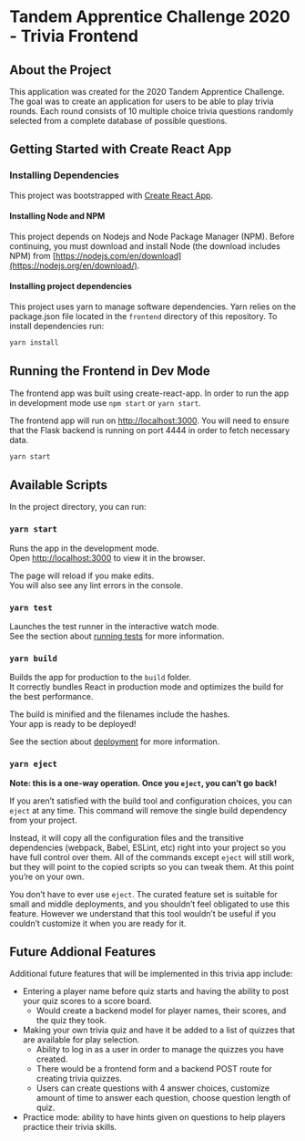 # Tandem Apprentice Challenge 2020 - Trivia Frontend

## About the Project

This application was created for the 2020 Tandem Apprentice Challenge. The goal was to create an application for users to be able to play trivia rounds. Each round consists of 10 multiple choice trivia questions randomly selected from a complete database of possible questions.

## Getting Started with Create React App

### Installing Dependencies

This project was bootstrapped with [Create React App](https://github.com/facebook/create-react-app).

#### Installing Node and NPM

This project depends on Nodejs and Node Package Manager (NPM). Before continuing, you must download and install Node (the download includes NPM) from [https://nodejs.com/en/download](https://nodejs.org/en/download/).

#### Installing project dependencies

This project uses yarn to manage software dependencies. Yarn relies on the package.json file located in the `frontend` directory of this repository. To install dependencies run:

```bash
yarn install
```

## Running the Frontend in Dev Mode

The frontend app was built using create-react-app. In order to run the app in development mode use `npm start` or `yarn start`.

The frontend app will run on [http://localhost:3000](http://localhost:3000). You will need to ensure that the Flask backend is running on port 4444 in order to fetch necessary data.<br>

```bash
yarn start
```

## Available Scripts

In the project directory, you can run:

### `yarn start`

Runs the app in the development mode.\
Open [http://localhost:3000](http://localhost:3000) to view it in the browser.

The page will reload if you make edits.\
You will also see any lint errors in the console.

### `yarn test`

Launches the test runner in the interactive watch mode.\
See the section about [running tests](https://facebook.github.io/create-react-app/docs/running-tests) for more information.

### `yarn build`

Builds the app for production to the `build` folder.\
It correctly bundles React in production mode and optimizes the build for the best performance.

The build is minified and the filenames include the hashes.\
Your app is ready to be deployed!

See the section about [deployment](https://facebook.github.io/create-react-app/docs/deployment) for more information.

### `yarn eject`

**Note: this is a one-way operation. Once you `eject`, you can’t go back!**

If you aren’t satisfied with the build tool and configuration choices, you can `eject` at any time. This command will remove the single build dependency from your project.

Instead, it will copy all the configuration files and the transitive dependencies (webpack, Babel, ESLint, etc) right into your project so you have full control over them. All of the commands except `eject` will still work, but they will point to the copied scripts so you can tweak them. At this point you’re on your own.

You don’t have to ever use `eject`. The curated feature set is suitable for small and middle deployments, and you shouldn’t feel obligated to use this feature. However we understand that this tool wouldn’t be useful if you couldn’t customize it when you are ready for it.

## Future Addional Features

Additional future features that will be implemented in this trivia app include:

- Entering a player name before quiz starts and having the ability to post your quiz scores to a score board.
  - Would create a backend model for player names, their scores, and the quiz they took.
- Making your own trivia quiz and have it be added to a list of quizzes that are available for play selection.
  - Ability to log in as a user in order to manage the quizzes you have created.
  - There would be a frontend form and a backend POST route for creating trivia quizzes.
  - Users can create questions with 4 answer choices, customize amount of time to answer each question, choose question length of quiz.
- Practice mode: ability to have hints given on questions to help players practice their trivia skills.

